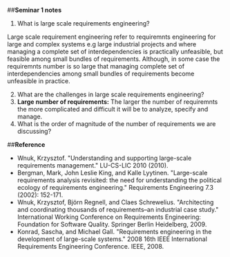 ##**Seminar 1 notes** <br/> 

1. What is large scale requirements engineering?

 Large scale requirement engineering refer to requiremnts engineering for large and complex systems e.g large industrial projects and where managing a complete set of interdependencies is practically unfeasible, but feasible among small bundles of requirements. Although, in some case the requiremnts number is so large that managing complete set of interdependencies among small bundles of requirements become unfeasible in practice.
 
2. What are the challenges in large scale requirements engineering?
 1. **Large number of requirements:** The larger the number of requiremnts the more complicated and difficult it will be to analyze, specify and manage.
3. What is the order of magnitude of the number of requirements we are discussing?

##**Reference**
* Wnuk, Krzysztof. "Understanding and supporting large-scale requirements management." LU-CS-LIC 2010 (2010).
* Bergman, Mark, John Leslie King, and Kalle Lyytinen. "Large-scale requirements analysis revisited: the need for understanding the political ecology of requirements engineering." Requirements Engineering 7.3 (2002): 152-171.
* Wnuk, Krzysztof, Björn Regnell, and Claes Schrewelius. "Architecting and coordinating thousands of requirements–an industrial case study." International Working Conference on Requirements Engineering: Foundation for Software Quality. Springer Berlin Heidelberg, 2009.
* Konrad, Sascha, and Michael Gall. "Requirements engineering in the development of large-scale systems." 2008 16th IEEE International Requirements Engineering Conference. IEEE, 2008.
